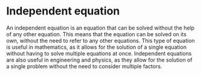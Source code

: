 # Independent equation

An independent equation is an equation that can be solved without the help of any other equation. This means that the equation can be solved on its own, without the need to refer to any other equations. This type of equation is useful in mathematics, as it allows for the solution of a single equation without having to solve multiple equations at once. Independent equations are also useful in engineering and physics, as they allow for the solution of a single problem without the need to consider multiple factors.
